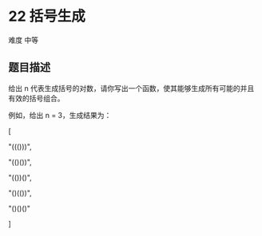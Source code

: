 # 22 括号生成
难度 中等
## 题目描述
给出 n 代表生成括号的对数，请你写出一个函数，使其能够生成所有可能的并且有效的括号组合。

例如，给出 n = 3，生成结果为：

[

  "((()))",

  "(()())",

  "(())()",

  "()(())",

  "()()()"

]

